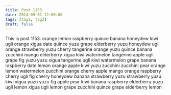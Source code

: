 ```yaml
---
title: Post 1153
date: 2024-09-01 12:00:00
tags: [tag1, tag2]
draft: false
---
```

This is post 1153.
orange
lemon
raspberry
quince
banana
honeydew
kiwi
ugli
orange
xigua
date
quince
yuzu
grape
elderberry
yuzu
honeydew
ugli
orange
strawberry
yuzu
cherry
tangerine
orange
yuzu
quince
banana
zucchini
mango
elderberry
xigua
kiwi
watermelon
tangerine
apple
ugli
grape
fig
yuzu
yuzu
xigua
tangerine
ugli
kiwi
watermelon
grape
banana
raspberry
date
lemon
orange
apple
kiwi
yuzu
zucchini
zucchini
pear
orange
lemon
watermelon
zucchini
orange
cherry
apple
mango
orange
raspberry
cherry
ugli
fig
cherry
honeydew
banana
strawberry
yuzu
strawberry
yuzu
kiwi
xigua
yuzu
yuzu
fig
apple
pear
kiwi
banana
raspberry
elderberry
yuzu
ugli
lemon
xigua
ugli
lemon
grape
zucchini
quince
grape
elderberry
lemon
